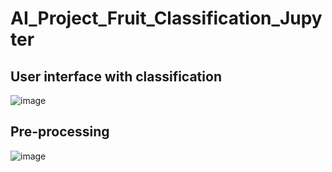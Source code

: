 # AI_Project_Fruit_Classification_Jupyter
## User interface with classification
![image](https://github.com/XoXoTheFrozenFox/AI_Project_Fruit_Classification_Jupyter/assets/104361159/baf76224-283d-4ced-9881-05491fd31325)
## Pre-processing
![image](https://github.com/XoXoTheFrozenFox/AI_Project_Fruit_Classification_Jupyter/assets/104361159/a02774de-b6ab-4265-b92f-3375dd6270ce)




